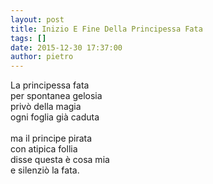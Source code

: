 ```yaml
---
layout: post
title: Inizio E Fine Della Principessa Fata
tags: []
date: 2015-12-30 17:37:00
author: pietro
---
```

La principessa fata<br/>per spontanea gelosia<br/>privò della magia<br/>ogni foglia già caduta<br/><br/>ma il principe pirata<br/>con atipica follia<br/>disse questa è cosa mia<br/>e silenziò la fata.
